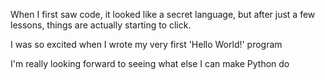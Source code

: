When I first saw code, it looked like a secret language, but after just a few lessons, things are actually starting to click. 

I was so excited when I wrote my very first 'Hello World!' program

 I'm really looking forward to seeing what else I can make Python do
